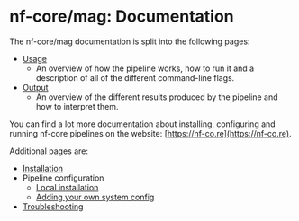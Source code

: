 # nf-core/mag: Documentation

The nf-core/mag documentation is split into the following pages:

<!-- TODO nf-core: If you write more documentation pages, add them to the docs index page here -->

* [Usage](usage.md)
  * An overview of how the pipeline works, how to run it and a description of all of the different command-line flags.
* [Output](output.md)
  * An overview of the different results produced by the pipeline and how to interpret them.

You can find a lot more documentation about installing, configuring and running nf-core pipelines on the website: [https://nf-co.re](https://nf-co.re).

Additional pages are:

* [Installation](https://nf-co.re/usage/installation)
* Pipeline configuration
   - [Local installation](https://nf-co.re/usage/local_installation)
   - [Adding your own system config](https://nf-co.re/usage/adding_own_config)
* [Troubleshooting](https://nf-co.re/usage/troubleshooting)
